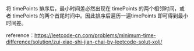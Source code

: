 将 timePoints 排序后，最小时间差必然出现在 timePoints 的两个相邻时间，或者 timePoints 的两个首尾时间中。因此排序后遍历一遍timePoints 即可得到最小时间差。


reference：https://leetcode-cn.com/problems/minimum-time-difference/solution/zui-xiao-shi-jian-chai-by-leetcode-solut-xolj/
